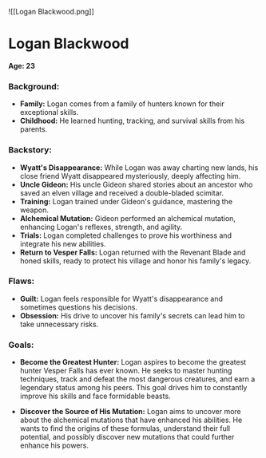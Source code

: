 ![[Logan Blackwood.png]]
# Logan Blackwood
**Age: 23**
### Background:

- **Family:** Logan comes from a family of hunters known for their exceptional skills.
- **Childhood:** He learned hunting, tracking, and survival skills from his parents.

### Backstory:

- **Wyatt's Disappearance:** While Logan was away charting new lands, his close friend Wyatt disappeared mysteriously, deeply affecting him.
- **Uncle Gideon:** His uncle Gideon shared stories about an ancestor who saved an elven village and received a double-bladed scimitar.
- **Training:** Logan trained under Gideon's guidance, mastering the weapon.
- **Alchemical Mutation:** Gideon performed an alchemical mutation, enhancing Logan's reflexes, strength, and agility.
- **Trials:** Logan completed challenges to prove his worthiness and integrate his new abilities.
- **Return to Vesper Falls:** Logan returned with the Revenant Blade and honed skills, ready to protect his village and honor his family's legacy.
### Flaws:

- **Guilt:** Logan feels responsible for Wyatt's disappearance and sometimes questions his decisions.
- **Obsession:** His drive to uncover his family's secrets can lead him to take unnecessary risks.

### Goals:

- **Become the Greatest Hunter:** Logan aspires to become the greatest hunter Vesper Falls has ever known. He seeks to master hunting techniques, track and defeat the most dangerous creatures, and earn a legendary status among his peers. This goal drives him to constantly improve his skills and face formidable beasts.

- **Discover the Source of His Mutation:** Logan aims to uncover more about the alchemical mutations that have enhanced his abilities. He wants to find the origins of these formulas, understand their full potential, and possibly discover new mutations that could further enhance his powers.
